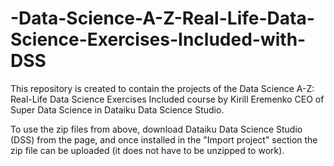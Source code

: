 # -Data-Science-A-Z-Real-Life-Data-Science-Exercises-Included-with-DSS
This repository is created to contain the projects of the  Data Science A-Z:  Real-Life Data Science Exercises Included course by Kirill Eremenko CEO of Super Data Science in Dataiku Data Science Studio.

To use the zip files from above, download Dataiku Data Science Studio (DSS) from the page, and once installed in the "Import project" section the zip file can be uploaded (it does not have to be unzipped to work).
